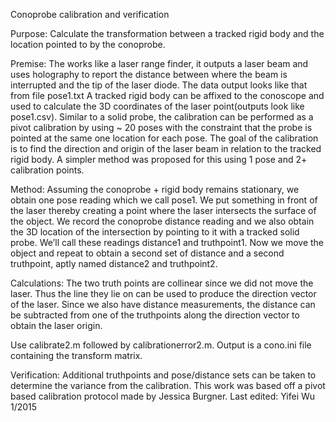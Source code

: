 Conoprobe calibration and verification

Purpose: 
Calculate the transformation between a tracked rigid body and the location pointed to by the conoprobe. 

Premise: 
The works like a laser range finder, it outputs a laser beam and uses holography to report the distance between where the beam is interrupted and the tip of the laser diode.  The data output looks like that from file pose1.txt
A tracked rigid body can be affixed to the conoscope and used to calculate the 3D coordinates of the laser point(outputs look like pose1.csv).  Similar to a solid probe, the calibration can be performed as a pivot calibration by using ~ 20 poses with the constraint that the probe is pointed at the same one location for each pose. 
The goal of the calibration is to find the direction and origin of the laser beam in relation to the tracked rigid body.
A simpler method was proposed for this using 1 pose and 2+ calibration points. 

Method: 
Assuming the conoprobe + rigid body remains stationary,  we obtain one pose reading which we call pose1. 
We put something in front of the laser thereby creating a point where the laser intersects the surface of the object. We record the conoprobe distance reading and we also obtain the 3D location of the intersection by pointing to it with a tracked solid probe.  We’ll call these readings distance1 and truthpoint1.
Now we move the object and repeat to obtain a second set of distance and a second truthpoint, aptly named distance2 and truthpoint2. 

Calculations:
The two truth points are collinear since we did not move the laser. Thus the line they lie on can be used to produce the direction vector of the laser. Since we also have distance measurements, the distance can be subtracted from one of the truthpoints along the direction vector to obtain the laser origin.

Use calibrate2.m followed by calibrationerror2.m. Output is a cono.ini file containing the transform matrix.

Verification:
Additional truthpoints and pose/distance sets can be taken to determine the variance from the calibration.
This work was based off a pivot based calibration protocol made by Jessica Burgner.
Last edited: Yifei Wu 1/2015
